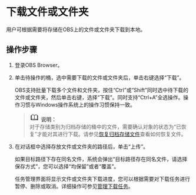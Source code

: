 # 下载文件或文件夹<a name="obs_03_0025"></a>

用户可根据需要将存储在OBS上的文件或文件夹下载到本地。

## 操作步骤<a name="section1224215314430"></a>

1.  登录OBS Browser。
2.  单击待操作的桶，选中需要下载的文件或文件夹后，单击右键选择“下载”。

    OBS支持批量下载多个文件和文件夹，按住“Ctrl”或“Shift”同时选中待下载的文件或文件夹，然后单击右键，选择“下载”。同时支持“Ctrl+A”全选操作。操作习惯与Windows操作系统上的操作习惯保持一致。

    >![](public_sys-resources/icon-note.gif) **说明：**   
    >对于存储类别为归档存储的桶中的文件，需要确认对象的状态为“已恢复”才能对其进行下载。请参见[恢复归档存储文件](恢复归档存储文件.md)查看如何恢复文件。  

3.  在对话框中选择存放文件或文件夹的路径后，单击“上传”。

    如果目标路径下存在同名文件，系统会弹出“目标路径存在同名文件，请选择保存方式”，您可以选择“均保留”或者“覆盖”。

    任务管理界面将显示文件或文件夹下载进度，您可以根据需要对下载任务进行暂停、删除或取消。详细操作可参见[管理下载任务](管理下载任务.md)。


